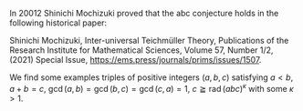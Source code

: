 In 20012 Shinichi Mochizuki proved that the abc conjecture holds in the following historical paper:

Shinichi Mochizuki, Inter-universal Teichmüller Theory, Publications of the Research Institute for Mathematical Sciences, Volume 57, Number 1/2, (2021) Special Issue, https://ems.press/journals/prims/issues/1507.

We find some examples triples of positive integers $(a,b,c)$ satisfying $a<b$, $a+b=c$, $\operatorname{gcd}(a,b)=\operatorname{gcd}(b,c)=\operatorname{gcd}(c,a)=1$, $c\geqq\operatorname{rad}(abc)^\kappa$ with some $\kappa>1$.
